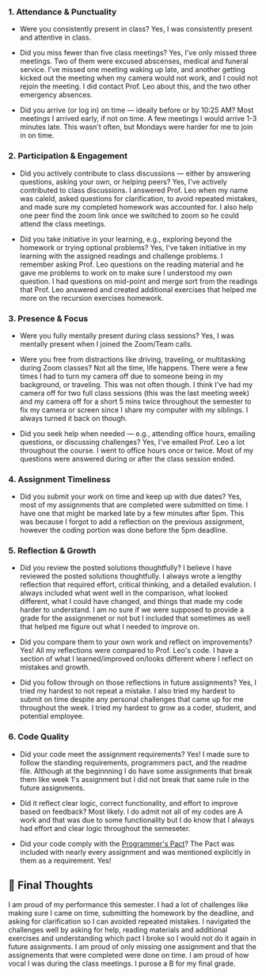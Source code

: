 ### 1. Attendance & Punctuality
- Were you consistently present in class?
Yes, I was consistently present and attentive in class.

- Did you miss fewer than five class meetings?
Yes, I've only missed three meetings. Two of them were excused abscenses, medical and funeral service. I've missed one meeting waking up late, and another getting kicked out the meeting when my camera would not work, and I could not rejoin the meeting. I did contact Prof. Leo about this, and the two other emergency absences. 

- Did you arrive (or log in) on time — ideally before or by 10:25 AM?
Most meetings I arrived early, if not on time. A few meetings I would arrive 1-3 minutes late. This wasn't often, but Mondays were harder for me to join in on time.

### 2. Participation & Engagement
- Did you actively contribute to class discussions — either by answering questions, asking your own, or helping peers?
Yes, I've actively contributed to class discussions. I answered Prof. Leo when my name was caleld, asked questions for clarification, to avoid repeated mistakes, and made sure my completed homework was accounted for. I also help one peer find the zoom link once we switched to zoom so he could attend the class meetings.

- Did you take initiative in your learning, e.g., exploring beyond the homework or trying optional problems?
Yes, I've taken initiative in my learning with the assigned readings and challenge problems. I remember asking Prof. Leo questions on the reading material and he gave me problems to work on to make sure I understood my own question. I had questions on mid-point and merge sort from the readings that Prof. Leo answered and created additional exercises that helped me more on the recursion exercises homework.
### 3. Presence & Focus
- Were you fully mentally present during class sessions?
Yes, I was mentally present when I joined the Zoom/Team calls.

- Were you free from distractions like driving, traveling, or multitasking during Zoom classes?
Not all the time, life happens. There were a few times I had to turn my camera off due to someone being in my background, or traveling. This was not often though. I think I've had my camera off for two full class sessions (this was the last meeting week) and my camera off for a short 5 mins twice throughout the semester to fix my camera or screen since I share my computer with my siblings. I always turned it back on though. 

- Did you seek help when needed — e.g., attending office hours, emailing questions, or discussing challenges?
Yes, I've emailed Prof. Leo a lot throughout the course. I went to office hours once or twice. Most of my questions were answered during or after the class session ended.

### 4. Assignment Timeliness
- Did you submit your work on time and keep up with due dates?
Yes, most of my assignments that are completed were submitted on time. I have one that might be marked late by a few minutes after 5pm. This was because I forgot to add a reflection on the previous assignment, however the coding portion was done before the 5pm deadline.

### 5. Reflection & Growth
- Did you review the posted solutions thoughtfully?
I believe I have reviewed the posted solutions thoughtfully. I always wrote a lengthy reflection that required effort, critical thinking, and a detailed evalution. I always included what went well in the comparison, what looked different, what I could have changed, and things that made my code harder to understand. I am no sure if we were supposed to provide a grade for the assignmenet or not but I included that sometimes as well that helped me figure out what I needed to improve on.

- Did you compare them to your own work and reflect on improvements?
Yes! All my reflections were compared to Prof. Leo's code. I have a section of what I learned/improved on/looks different where I reflect on mistakes and growth.

- Did you follow through on those reflections in future assignments?
Yes, I tried my hardest to not repeat a mistake. I also tried my hardest to submit on time despite any personal challenges that came up for me throughout the week. I tried my hardest to grow as a coder, student, and potential employee.

### 6. Code Quality
- Did your code meet the assignment requirements?
Yes! I made sure to follow the standing requirements, programmers pact, and the readme file. Although at the beginnning I do have some assignments that break them like week 1's assignment but I did not break that same rule in the future assignments.

- Did it reflect clear logic, correct functionality, and effort to improve based on feedback?
Most likely. I do admit not all of my codes are A work and that was due to some functionality but I do know that I always had effort and clear logic throughout the semeseter. 

- Did your code comply with the [Programmer's Pact](./ProgrammerPact.pdf)? The Pact was included with nearly every assignment and was mentioned explicitly in them as a requirement.
Yes!

## 📣 Final Thoughts
I am proud of my performance this semester. I had a lot of challenges like making sure I came on time, submitting the homework by the deadline, and asking for clarification so I can avoided repeated mistakes. I navigated the challenges well by asking for help, reading materials and additional exercises and understanding which pact I broke so I would not do it again in future assignments. I am proud of only missing one assignment and that the assignements that were completed were done on time. I am proud of how vocal I was during the class meetings. I purose a B for my final grade.

